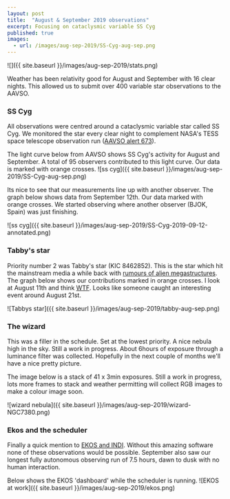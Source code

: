 ```yaml
---
layout: post
title:  "August & September 2019 observations"
excerpt: Focusing on cataclysmic variable SS Cyg
published: true
images:
  - url: /images/aug-sep-2019/SS-Cyg-aug-sep.png
---
```

![]({{ site.baseurl }}/images/aug-sep-2019/stats.png)


Weather has been relativity good for August and September with 16 clear nights. This allowed us to submit over 400 variable star observations to the AAVSO.

### SS Cyg

All observations were centred around a cataclysmic variable star called SS Cyg. We monitored the star every clear night to complement NASA's TESS space telescope observation run ([AAVSO alert 673](https://www.aavso.org/aavso-alert-notice-673)). 

The light curve below from AAVSO shows SS Cyg's activity for August and September. A total of 95 observers contributed to this light curve. Our data is marked with orange crosses.
![ss cyg]({{ site.baseurl }}/images/aug-sep-2019/SS-Cyg-aug-sep.png)

Its nice to see that our measurements line up with another observer. The graph below shows data from September 12th. Our data marked with orange crosses. We started observing where another observer (BJOK, Spain) was just finishing.

![ss cyg]({{ site.baseurl }}/images/aug-sep-2019/SS-Cyg-2019-09-12-annotated.png)

### Tabby's star

Priority number 2 was Tabby's star (KIC 8462852). This is the star which hit the mainstream media a while back with [rumours of alien megastructures](https://www.dailymail.co.uk/sciencetech/article-3271546/Have-researchers-alien-MEGASTRUCTURE-Researchers-reveal-bizarre-star-say-huge-unknown-object-blocking-light.html). The graph below shows our contributions marked in orange crosses. I look at August 11th and think [WTF](https://en.wikipedia.org/wiki/Tabby's_Star). Looks like someone caught an interesting event around August 21st.

![Tabbys star]({{ site.baseurl }}/images/aug-sep-2019/tabby-aug-sep.png)

### The wizard

This was a filler in the schedule. Set at the lowest priority. A nice nebula high in the sky. Still a work in progress. About 6hours of exposure through a luminance filter was collected. Hopefully in the next couple of months we'll have a nice pretty picture. 

The image below is a stack of 41 x 3min exposures. Still a work in progress, lots more frames to stack and weather permitting will collect RGB images to make a colour image soon.

![wizard nebula]({{ site.baseurl }}/images/aug-sep-2019/wizard-NGC7380.png)

### Ekos and the scheduler

Finally a quick mention to [EKOS and INDI](https://www.indilib.org/). Without this amazing software none of these observations would be possible. September also saw our longest fully autonomous observing run of 7.5 hours, dawn to dusk with no human interaction.

Below shows the EKOS 'dashboard' while the scheduler is running.
![EKOS at work]({{ site.baseurl }}/images/aug-sep-2019/ekos.png)




